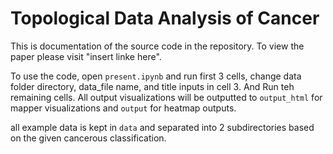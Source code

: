 # Topological Data Analysis of Cancer

This is documentation of the source code in the repository. To view the paper please visit "insert linke here".


To use the code, open ```present.ipynb``` and run first 3 cells, change data folder directory, data_file name, and title inputs in cell 3. And Run teh remaining cells. All output visualizations will be outputted to ```output_html``` for mapper visualizations and ```output``` for heatmap outputs.

all example data is kept in ```data``` and separated into 2 subdirectories based on the given cancerous classification.